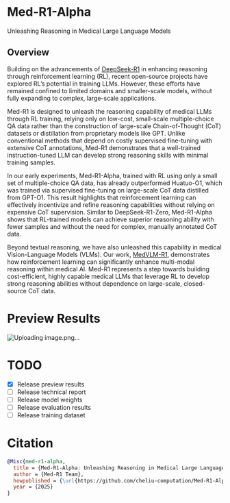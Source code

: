# Med-R1-Alpha
Unleashing Reasoning in Medical Large Language Models

## Overview  

Building on the advancements of [DeepSeek-R1](https://huggingface.co/deepseek-ai/DeepSeek-R1) in enhancing reasoning through reinforcement learning (RL), recent open-source projects have explored RL’s potential in training LLMs. However, these efforts have remained confined to limited domains and smaller-scale models, without fully expanding to complex, large-scale applications.  

Med-R1 is designed to unleash the reasoning capability of medical LLMs through RL training, relying only on low-cost, small-scale multiple-choice QA data rather than the construction of large-scale Chain-of-Thought (CoT) datasets or distillation from proprietary models like GPT. Unlike conventional methods that depend on costly supervised fine-tuning with extensive CoT annotations, Med-R1 demonstrates that a well-trained instruction-tuned LLM can develop strong reasoning skills with minimal training samples.  

In our early experiments, Med-R1-Alpha, trained with RL using only a small set of multiple-choice QA data, has already outperformed Huatuo-O1, which was trained via supervised fine-tuning on large-scale CoT data distilled from GPT-O1. This result highlights that reinforcement learning can effectively incentivize and refine reasoning capabilities without relying on expensive CoT supervision. Similar to DeepSeek-R1-Zero, Med-R1-Alpha shows that RL-trained models can achieve superior reasoning ability with fewer samples and without the need for complex, manually annotated CoT data.  

Beyond textual reasoning, we have also unleashed this capability in medical Vision-Language Models (VLMs). Our work, [MedVLM-R1](https://arxiv.org/abs/2502.19634), demonstrates how reinforcement learning can significantly enhance multi-modal reasoning within medical AI. Med-R1 represents a step towards building cost-efficient, highly capable medical LLMs that leverage RL to develop strong reasoning abilities without dependence on large-scale, closed-source CoT data.  

# Preview Results

![Uploading image.png…]()



# TODO

- [x] Release preview results
- [ ] Release technical report
- [ ] Release model weights
- [ ] Release evaluation results
- [ ] Release training dataset

# Citation

```bibtex
@Misc{med-r1-alpha,
  title = {Med-R1-Alpha: Unleashing Reasoning in Medical Large Language Models},
  author = {Med-R1 Team},
  howpublished = {\url{https://github.com/cheliu-computation/Med-R1-Alph}},
  year = {2025}
}
```
